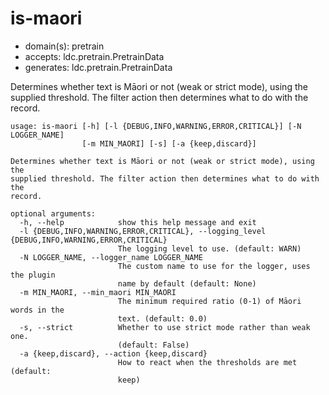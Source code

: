 # is-maori

* domain(s): pretrain
* accepts: ldc.pretrain.PretrainData
* generates: ldc.pretrain.PretrainData

Determines whether text is Māori or not (weak or strict mode), using the supplied threshold. The filter action then determines what to do with the record.

```
usage: is-maori [-h] [-l {DEBUG,INFO,WARNING,ERROR,CRITICAL}] [-N LOGGER_NAME]
                [-m MIN_MAORI] [-s] [-a {keep,discard}]

Determines whether text is Māori or not (weak or strict mode), using the
supplied threshold. The filter action then determines what to do with the
record.

optional arguments:
  -h, --help            show this help message and exit
  -l {DEBUG,INFO,WARNING,ERROR,CRITICAL}, --logging_level {DEBUG,INFO,WARNING,ERROR,CRITICAL}
                        The logging level to use. (default: WARN)
  -N LOGGER_NAME, --logger_name LOGGER_NAME
                        The custom name to use for the logger, uses the plugin
                        name by default (default: None)
  -m MIN_MAORI, --min_maori MIN_MAORI
                        The minimum required ratio (0-1) of Māori words in the
                        text. (default: 0.0)
  -s, --strict          Whether to use strict mode rather than weak one.
                        (default: False)
  -a {keep,discard}, --action {keep,discard}
                        How to react when the thresholds are met (default:
                        keep)
```
